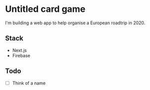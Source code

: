# Untitled card game

I'm building a web app to help organise a European roadtrip in 2020.

## Stack

- Next.js
- Firebase

## Todo

- [ ] Think of a name
